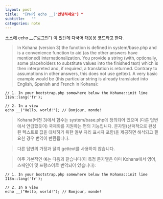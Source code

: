 ```yaml
---
layout: post
title:  "[PHP] echo __("안녕하세요") "
subtitle:   ""
categories: note
--- 
```

 


소스에 echo __("로그인") 이 있던데 다국어 대응용 코드라고 한다.




> In Kohana (version 3) the function is defined in system/base.php and is a 
> convenience function to aid (as the other answers have mentioned) 
> internationalization. You provide a string (with, optionally, 
> some placeholders to substitute values into the finished text) which is then 
> interpreted and, if required, a translation is returned.
> Contrary to assumptions in other answers, this does not use gettext.
> A very basic example would be (this particular string is already translated into English, 
> Spanish and French in Kohana):
```
// 1. In your bootstrap.php somewhere below the Kohana::init line
I18n::lang('fr');

// 2. In a view
echo __("Hello, world!"); // Bonjour, monde!
```



> Kohana(버전 3)에서 함수는 system/base.php에 정의되어 있으며 (다른 답변에서 언급했듯이) 국제화를 지원하는 편의 기능입니다. 
> 문자열(선택적으로 완성된 텍스트로 값을 대체하기 위한 일부 자리 표시자 포함)을 제공하면 해석되고 필요한 경우 번역이 반환됩니다.

> 다른 답변의 가정과 달리 gettext를 사용하지 않습니다.

> 아주 기본적인 예는 다음과 같습니다(이 특정 문자열은 이미 Kohana에서 영어, 스페인어 및 프랑스어로 번역되어 있습니다):
```
// 1. In your bootstrap.php somewhere below the Kohana::init line
I18n::lang('fr');

// 2. In a view
echo __("Hello, world!"); // Bonjour, monde!
```